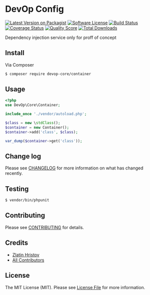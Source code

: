 # DevOp Config

[![Latest Version on Packagist][ico-version]][link-packagist]
[![Software License][ico-license]](LICENSE.md)
[![Build Status][ico-travis]][link-travis]
[![Coverage Status][ico-scrutinizer]][link-scrutinizer]
[![Quality Score][ico-code-quality]][link-code-quality]
[![Total Downloads][ico-downloads]][link-downloads]

Dependency injection service only for proff of concept

## Install

Via Composer

``` bash
$ composer require devop-core/container
```

## Usage

``` php
<?php
use DevOp\Core\Container;

include_once './vendor/autoload.php';

$class = new \stdClass();
$container = new Container();
$container->add('class', $class);

var_dump($container->get('class'));
```

## Change log

Please see [CHANGELOG](CHANGELOG.md) for more information on what has changed recently.

## Testing

``` bash
$ vendor/bin/phpunit
```

## Contributing

Please see [CONTRIBUTING](CONTRIBUTING.md) for details.

## Credits

- [Zlatin Hristov](https://z-latko.info)
- [All Contributors](https://github.com/devop-core/container/graphs/contributors)

## License

The MIT License (MIT). Please see [License File](LICENSE.md) for more information.

[ico-version]: https://img.shields.io/packagist/v/devop-core/container.svg?style=flat-square
[ico-license]: https://img.shields.io/badge/license-MIT-brightgreen.svg?style=flat-square
[ico-travis]: https://img.shields.io/travis/devop-core/container/master.svg?style=flat-square
[ico-scrutinizer]: https://img.shields.io/scrutinizer/coverage/g/devop-core/container.svg?style=flat-square
[ico-code-quality]: https://img.shields.io/scrutinizer/g/devop-core/container.svg?style=flat-square
[ico-downloads]: https://img.shields.io/packagist/dt/devop-core/container.svg?style=flat-square

[link-packagist]: https://packagist.org/packages/devop-core/container
[link-travis]: https://travis-ci.org/devop-core/container
[link-scrutinizer]: https://scrutinizer-ci.com/g/devop-core/container/code-structure
[link-code-quality]: https://scrutinizer-ci.com/g/devop-core/container
[link-downloads]: https://packagist.org/packages/devop-core/container
[link-author]: https://github.com/:author_username
[link-contributors]: ../../contributors
